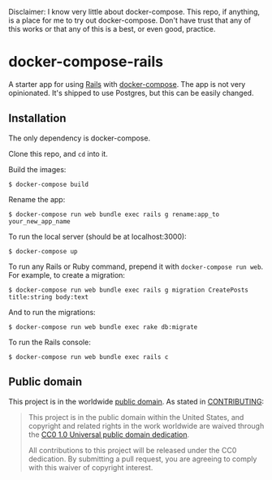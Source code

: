 Disclaimer: I know very little about docker-compose. This repo, if anything, is a place for me to try out docker-compose. Don't have trust that any of this works or that any of this is a best, or even good, practice. 

# docker-compose-rails

A starter app for using [Rails](http://rubyonrails.org/) with [docker-compose](https://docs.docker.com/compose/). The app is not very opinionated. It's shipped to use Postgres, but this can be easily changed.

## Installation

The only dependency is docker-compose.

Clone this repo, and `cd` into it.

Build the images:

```
$ docker-compose build
```

Rename the app:

```
$ docker-compose run web bundle exec rails g rename:app_to your_new_app_name
```

To run the local server (should be at localhost:3000):

```
$ docker-compose up
```

To run any Rails or Ruby command, prepend it with `docker-compose run web`. For example, to create a migration:

```
$ docker-compose run web bundle exec rails g migration CreatePosts title:string body:text
```

And to run the migrations:

```
$ docker-compose run web bundle exec rake db:migrate
```

To run the Rails console:

```
$ docker-compose run web bundle exec rails c
```

## Public domain

This project is in the worldwide [public domain](LICENSE.md). As stated in [CONTRIBUTING](CONTRIBUTING.md):

> This project is in the public domain within the United States, and copyright and related rights in the work worldwide are waived through the [CC0 1.0 Universal public domain dedication](https://creativecommons.org/publicdomain/zero/1.0/).
>
> All contributions to this project will be released under the CC0 dedication. By submitting a pull request, you are agreeing to comply with this waiver of copyright interest.
